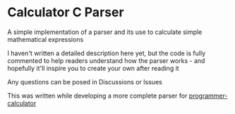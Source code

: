 # Calculator C Parser
A simple implementation of a parser and its use to calculate simple mathematical expressions

I haven't written a detailed description here yet, but the code is fully commented to help readers understand how the parser works - and hopefully it'll inspire you to create your own after reading it

Any questions can be posed in Discussions or Issues

This was written while developing a more complete parser for [programmer-calculator](https://github.com/alt-romes/programmer-calculator)

